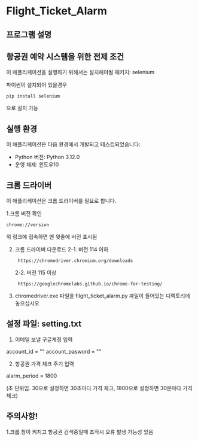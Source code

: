 # Flight_Ticket_Alarm
## 프로그램 설명


## 항공권 예약 시스템을 위한 전제 조건
이 애플리케이션을 실행하기 위해서는 설치해야될 패키지: selenium

파이썬이 설치되어 있을경우

    pip install selenium 

으로 설치 가능


## 실행 환경
이 애플리케이션은 다음 환경에서 개발되고 테스트되었습니다:

- Python 버전: Python 3.12.0
- 운영 체제: 윈도우10


## 크롬 드라이버
이 애플리케이션은 크롬 드라이버를 필요로 합니다. 

1.크롬 버전 확인

    chrome://version
    
위 링크에 접속하면 맨 윗줄에 버전 표시됨

2. 크롬 드라이버 다운로드
    2-1. 버전 114 이하

        https://chromedriver.chromium.org/downloads
   
    2-2. 버전 115 이상

        https://googlechromelabs.github.io/chrome-for-testing/

3. chromedriver.exe 파일을 filght_ticket_alarm.py 파일이 들어있는 디렉토리에 놓으십시오


## 설정 파일: setting.txt
1. 이메일 보낼 구글계정 입력

account_id = ""
account_pasword = ""

2. 항공권 가격 체크 주기 입력

alarm_period = 1800

(초 단위임. 30으로 설정하면 30초마다 가격 체크, 1800으로 설정하면 30분마다 가격 체크)


## 주의사항!
1.크롬 창이 켜지고 항공권 검색중일때 조작시 오류 발생 가능성 있음





